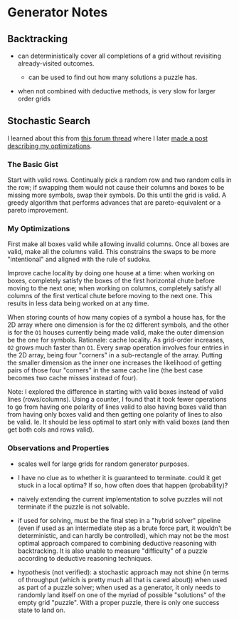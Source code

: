 # Generator Notes

## Backtracking

- can deterministically cover all completions of a grid without revisiting already-visited outcomes.
  - can be used to find out how many solutions a puzzle has.

- when not combined with deductive methods, is very slow for larger order grids

## Stochastic Search

I learned about this from [this forum thread](http://forum.enjoysudoku.com/giant-sudoku-s-16x16-25x25-36x36-100x100-t6578-120.html#p259504) where I later [made a post describing my optimizations](http://forum.enjoysudoku.com/giant-sudoku-s-16x16-25x25-36x36-100x100-t6578-150.html#p318577).

### The Basic Gist

Start with valid rows. Continually pick a random row and two random cells in the row; if swapping them would not cause their columns and boxes to be missing more symbols, swap their symbols. Do this until the grid is valid. A greedy algorithm that performs advances that are pareto-equivalent or a pareto improvement.

### My Optimizations

First make all boxes valid while allowing invalid columns. Once all boxes are valid, make all the columns valid. This constrains the swaps to be more "intentional" and aligned with the rule of sudoku.

Improve cache locality by doing one house at a time: when working on boxes, completely satisfy the boxes of the first horizontal chute before moving to the next one; when working on columns, completely satisfy all columns of the first vertical chute before moving to the next one. This results in less data being worked on at any time.

When storing counts of how many copies of a symbol a house has, for the 2D array where one dimension is for the `O2` different symbols, and the other is for the `O1` houses currently being made valid, make the outer dimension be the one for symbols. Rationale: cache locality. As grid-order increases, `O2` grows much faster than `O1`. Every swap operation involves four entries in the 2D array, being four "corners" in a sub-rectangle of the array. Putting the smaller dimension as the inner one increases the likelihood of getting pairs of those four "corners" in the same cache line (the best case becomes two cache misses instead of four).

Note: I explored the difference in starting with valid boxes instead of valid lines (rows/columns). Using a counter, I found that it took fewer operations to go from having one polarity of lines valid to also having boxes valid than from having only boxes valid and then getting one polarity of lines to also be valid. Ie. It should be less optimal to start only with valid boxes (and then get both cols and rows valid).

### Observations and Properties

- scales well for large grids for random generator purposes.

- I have no clue as to whether it is guaranteed to terminate. could it get stuck in a local optima? If so, how often does that happen (probability)?

- naively extending the current implementation to solve puzzles will not terminate if the puzzle is not solvable.

- if used for solving, must be the final step in a "hybrid solver" pipeline (even if used as an intermediate step as a brute force part, it wouldn't be deterministic, and can hardly be controlled), which may not be the most optimal approach compared to combining deductive reasoning with backtracking. It is also unable to measure "difficulty" of a puzzle according to deductive reasoning techniques.

- hypothesis (not verified): a stochastic approach may not shine (in terms of throughput (which is pretty much all that is cared about)) when used as part of a puzzle solver; when used as a generator, it only needs to randomly land itself on one of the myriad of possible "solutions" of the empty grid "puzzle". With a proper puzzle, there is only one success state to land on.